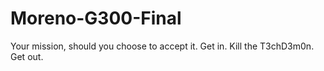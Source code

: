 # Moreno-G300-Final
Your mission, should you choose to accept it. Get in. Kill the T3chD3m0n. Get out.
